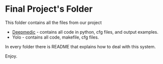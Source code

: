 # Final Project's Folder

This folder contains all the files from our project <br>

* [Deepmedic](https://github.com/alonshmilo/MedicalData_jce/tree/master/final/DeepMedic) - contains all code in python, cfg files, and output examples.
* Yolo - contains all code, makefile, cfg files. 

In every folder there is README that explains how to deal with this system.

Enjoy.

